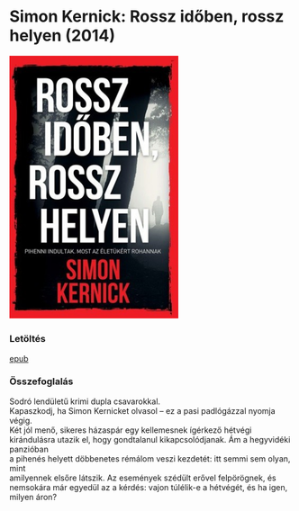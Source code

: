 # <a name="id_1006">Simon Kernick: Rossz időben, rossz helyen (2014)</a>
<img src="https://github.com/BercziSandor/calibre_lib/raw/main/Simon%20Kernick/Rossz%20idoben%2C%20rossz%20helyen%20%281006%29/cover.jpg" alt="cover" width="300"/>

### Letöltés
[epub](https://github.com/BercziSandor/calibre_lib/raw/main/Simon%20Kernick/Rossz%20idoben%2C%20rossz%20helyen%20%281006%29/Rossz%20idoben%2C%20rossz%20helyen%20-%20Simon%20Kernick.epub)

### Összefoglalás
<div>
<p>Sodró lendületű krimi dupla csavarokkal.<br>Kapaszkodj, ha Simon Kernicket olvasol – ez a pasi padlógázzal nyomja<br>végig. <br>Két jól menő, sikeres házaspár egy kellemesnek ígérkező hétvégi kirándulásra utazik el, hogy gondtalanul kikapcsolódjanak. Ám a hegyvidéki panzióban<br>a pihenés helyett döbbenetes rémálom veszi kezdetét: itt semmi sem olyan, mint<br>amilyennek elsőre látszik. Az események szédült erővel felpörögnek, és<br>nemsokára már egyedül az a kérdés: vajon túlélik-e a hétvégét, és ha igen,<br>milyen áron?</p></div>

